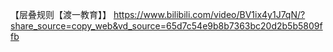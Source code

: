 【层叠规则【渡一教育】】 https://www.bilibili.com/video/BV1ix4y1J7qN/?share_source=copy_web&vd_source=65d7c54e9b8b7363bc20d2b5b5809ffb
